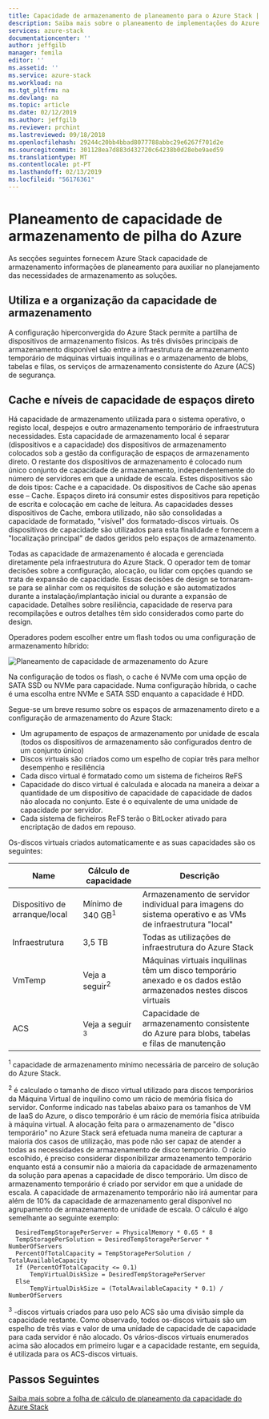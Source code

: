 ```yaml
---
title: Capacidade de armazenamento de planeamento para o Azure Stack | Documentos da Microsoft
description: Saiba mais sobre o planeamento de implementações do Azure Stack a capacidade de armazenamento.
services: azure-stack
documentationcenter: ''
author: jeffgilb
manager: femila
editor: ''
ms.assetid: ''
ms.service: azure-stack
ms.workload: na
ms.tgt_pltfrm: na
ms.devlang: na
ms.topic: article
ms.date: 02/12/2019
ms.author: jeffgilb
ms.reviewer: prchint
ms.lastreviewed: 09/18/2018
ms.openlocfilehash: 29244c20bb4bbad8077788abbc29e6267f701d2e
ms.sourcegitcommit: 301128ea7d883d432720c64238b0d28ebe9aed59
ms.translationtype: MT
ms.contentlocale: pt-PT
ms.lasthandoff: 02/13/2019
ms.locfileid: "56176361"
---
```

# <a name="azure-stack-storage-capacity-planning"></a>Planeamento de capacidade de armazenamento de pilha do Azure
As secções seguintes fornecem Azure Stack capacidade de armazenamento informações de planeamento para auxiliar no planejamento das necessidades de armazenamento as soluções.

## <a name="uses-and-organization-of-storage-capacity"></a>Utiliza e a organização da capacidade de armazenamento
A configuração hiperconvergida do Azure Stack permite a partilha de dispositivos de armazenamento físicos. As três divisões principais de armazenamento disponível são entre a infraestrutura de armazenamento temporário de máquinas virtuais inquilinas e o armazenamento de blobs, tabelas e filas, os serviços de armazenamento consistente do Azure (ACS) de segurança.

## <a name="spaces-direct-cache-and-capacity-tiers"></a>Cache e níveis de capacidade de espaços direto
Há capacidade de armazenamento utilizada para o sistema operativo, o registo local, despejos e outro armazenamento temporário de infraestrutura necessidades. Esta capacidade de armazenamento local é separar (dispositivos e a capacidade) dos dispositivos de armazenamento colocados sob a gestão da configuração de espaços de armazenamento direto. O restante dos dispositivos de armazenamento é colocado num único conjunto de capacidade de armazenamento, independentemente do número de servidores em que a unidade de escala. Estes dispositivos são de dois tipos: Cache e a capacidade.  Os dispositivos de Cache são apenas esse – Cache. Espaços direto irá consumir estes dispositivos para repetição de escrita e colocação em cache de leitura. As capacidades desses dispositivos de Cache, embora utilizado, não são consolidadas a capacidade de formatado, "visível" dos formatado-discos virtuais. Os dispositivos de capacidade são utilizados para esta finalidade e fornecem a "localização principal" de dados geridos pelo espaços de armazenamento.

Todas as capacidade de armazenamento é alocada e gerenciada diretamente pela infraestrutura do Azure Stack. O operador tem de tomar decisões sobre a configuração, alocação, ou lidar com opções quando se trata de expansão de capacidade. Essas decisões de design se tornaram-se para se alinhar com os requisitos de solução e são automatizados durante a instalação/implantação inicial ou durante a expansão de capacidade. Detalhes sobre resiliência, capacidade de reserva para recompilações e outros detalhes têm sido considerados como parte do design. 

Operadores podem escolher entre um flash todos ou uma configuração de armazenamento híbrido:

![Planeamento de capacidade de armazenamento do Azure](media/azure-stack-capacity-planning/storage.png)

Na configuração de todos os flash, o cache é NVMe com uma opção de SATA SSD ou NVMe para capacidade. Numa configuração híbrida, o cache é uma escolha entre NVMe e SATA SSD enquanto a capacidade é HDD.

Segue-se um breve resumo sobre os espaços de armazenamento direto e a configuração de armazenamento do Azure Stack:
- Um agrupamento de espaços de armazenamento por unidade de escala (todos os dispositivos de armazenamento são configurados dentro de um conjunto único)
- Discos virtuais são criados como um espelho de copiar três para melhor desempenho e resiliência
- Cada disco virtual é formatado como um sistema de ficheiros ReFS
- Capacidade do disco virtual é calculada e alocada na maneira a deixar a quantidade de um dispositivo de capacidade de capacidade de dados não alocada no conjunto. Este é o equivalente de uma unidade de capacidade por servidor.
- Cada sistema de ficheiros ReFS terão o BitLocker ativado para encriptação de dados em repouso. 

Os-discos virtuais criados automaticamente e as suas capacidades são os seguintes:

|Name|Cálculo de capacidade|Descrição|
|-----|-----|-----|
|Dispositivo de arranque/local|Mínimo de 340 GB<sup>1</sup>|Armazenamento de servidor individual para imagens do sistema operativo e as VMs de infraestrutura "local"|
|Infraestrutura|3,5 TB|Todas as utilizações de infraestrutura do Azure Stack|
|VmTemp|Veja a seguir<sup>2</sup>|Máquinas virtuais inquilinas têm um disco temporário anexado e os dados estão armazenados nestes discos virtuais|
|ACS|Veja a seguir <sup>3</sup>|Capacidade de armazenamento consistente do Azure para blobs, tabelas e filas de manutenção|

<sup>1</sup> capacidade de armazenamento mínimo necessária de parceiro de solução do Azure Stack.

<sup>2</sup> é calculado o tamanho de disco virtual utilizado para discos temporários da Máquina Virtual de inquilino como um rácio de memória física do servidor. Conforme indicado nas tabelas abaixo para os tamanhos de VM de IaaS do Azure, o disco temporário é um rácio de memória física atribuída à máquina virtual. A alocação feita para o armazenamento de "disco temporário" no Azure Stack será efetuada numa maneira de capturar a maioria dos casos de utilização, mas pode não ser capaz de atender a todas as necessidades de armazenamento de disco temporário. O rácio escolhido, é preciso considerar disponibilizar armazenamento temporário enquanto está a consumir não a maioria da capacidade de armazenamento da solução para apenas a capacidade de disco temporário. Um disco de armazenamento temporário é criado por servidor em que a unidade de escala. A capacidade de armazenamento temporário não irá aumentar para além de 10% da capacidade de armazenamento geral disponível no agrupamento de armazenamento de unidade de escala. O cálculo é algo semelhante ao seguinte exemplo:

```
  DesiredTempStoragePerServer = PhysicalMemory * 0.65 * 8
  TempStoragePerSolution = DesiredTempStoragePerServer * NumberOfServers
  PercentOfTotalCapacity = TempStoragePerSolution / TotalAvailableCapacity
  If (PercentOfTotalCapacity <= 0.1)
      TempVirtualDiskSize = DesiredTempStoragePerServer
  Else
      TempVirtualDiskSize = (TotalAvailableCapacity * 0.1) / NumberOfServers
```

<sup>3</sup> -discos virtuais criados para uso pelo ACS são uma divisão simple da capacidade restante. Como observado, todos os-discos virtuais são um espelho de três vias e valor de uma unidade de capacidade de capacidade para cada servidor é não alocado. Os vários-discos virtuais enumerados acima são alocados em primeiro lugar e a capacidade restante, em seguida, é utilizada para os ACS-discos virtuais.

## <a name="next-steps"></a>Passos Seguintes
[Saiba mais sobre a folha de cálculo de planeamento da capacidade do Azure Stack](capacity-planning-spreadsheet.md)
